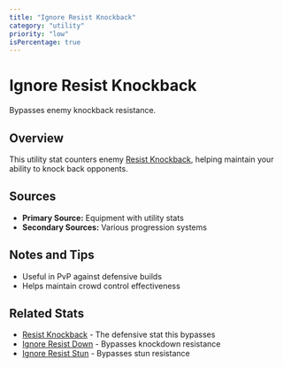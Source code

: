 ```yaml
---
title: "Ignore Resist Knockback"
category: "utility"
priority: "low"
isPercentage: true
---
```


# Ignore Resist Knockback

Bypasses enemy knockback resistance.

## Overview

This utility stat counters enemy [Resist Knockback](/stats/resist-knockback), helping maintain your ability to knock back opponents.

## Sources

- **Primary Source:** Equipment with utility stats
- **Secondary Sources:** Various progression systems

## Notes and Tips

- Useful in PvP against defensive builds
- Helps maintain crowd control effectiveness

## Related Stats

- [Resist Knockback](/stats/resist-knockback) - The defensive stat this bypasses
- [Ignore Resist Down](/stats/ignore-resist-down) - Bypasses knockdown resistance
- [Ignore Resist Stun](/stats/ignore-resist-stun) - Bypasses stun resistance